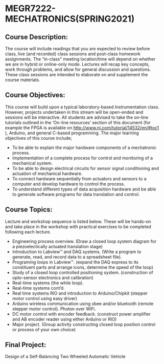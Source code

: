 # MEGR7222-MECHATRONICS(SPRING2021)
## Course Description:
The course will include readings that you are expected to review before class, live (and recorded) class sessions and post-class homework assignments. The “in-class” meeting location/time will depend on whether we are in hybrid or online-only mode.
Lectures will recap key concepts, work through problems, and allow for general discussion and questions. These class sessions are intended to elaborate on and supplement the course materials.


## Course Objectives:
This course will build upon a typical laboratory-based Instrumentation class. However, projects undertaken in this stream will be open-ended and sessions will be interactive. 
All students are advised to take the on-line tutorials outlined in the ‘On-line resources’ section of this document (for example the FPGA is available on http://www.ni.com/tutorial/14532/en/#toc1 ), Arduino, and general C-based programming.
The major learning objectives of this course include;
  - To be able to explain the major hardware components of a mechatronic process. 
  - Implementation of a complete process for control and monitoring of a mechanical system.
  - To be able to design electrical circuits for sensor signal conditioning and actuation of mechanical hardware.
  - To connect hardware sequentially from actuators and sensors to a computer and develop hardware to control the process.
  - To understand different types of data acquisition hardware and be able to generate software programs for data translation and control.
 
## Course Topics:
Lecture and workshop sequence is listed below. These will be hands-on and take place in the workshop with practical exercises to be completed following each lecture.
  - Engineering process overview. (Draw a closed loop system diagram for a piezoelectically actuated translation stage)
  - Introduction to Labview™ and DAQ systems. (Write a program to generate, read, and record data to a spreadsheet file).
  - Programing loops in Labview™. (expand the DAQ express to its constituent parts and arrange icons, determine the speed of the loop)
  - Study of a closed loop controlled positioning system. (construction of opto-sensor electronics and calibration)
  - Real-time systems (the while loop).
  - Real-time systems cont’d.
  - Real time systems RIO  and introduction to Arduino/Chipkit (stepper motor control using easy driver)
  - Arduino wireless communication using xbee and/or bluetooth (remote stepper motor control). Photon over WiFi.
  - DC motor control with encoder feedback. (construct power amplifier and AB encoder reader using either Arduino or RIO)
  - Major project. (Group activity constructing closed loop position control or process of your own choice)

## Final Project: 
Design of a Self-Balancing Two Wheeled Automatic Vehicle
